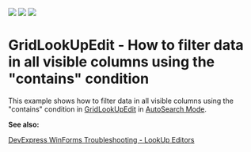 <!-- default badges list -->
![](https://img.shields.io/endpoint?url=https://codecentral.devexpress.com/api/v1/VersionRange/128624651/19.2.3%2B)
[![](https://img.shields.io/badge/Open_in_DevExpress_Support_Center-FF7200?style=flat-square&logo=DevExpress&logoColor=white)](https://supportcenter.devexpress.com/ticket/details/E1985)
[![](https://img.shields.io/badge/📖_How_to_use_DevExpress_Examples-e9f6fc?style=flat-square)](https://docs.devexpress.com/GeneralInformation/403183)
<!-- default badges end -->

# GridLookUpEdit - How to filter data in all visible columns using the "contains" condition


<p>This example shows how to filter data in all visible columns using the "contains" condition in <a href="http://documentation.devexpress.com/#WindowsForms/clsDevExpressXtraEditorsGridLookUpEdittopic">GridLookUpEdit</a> in <a href="https://docs.devexpress.com/WindowsForms/DevExpress.XtraEditors.GridLookUpEdit#autosearch-mode">AutoSearch Mode</a>.
  
  
<b>See also:</b>

[DevExpress WinForms Troubleshooting - LookUp Editors](https://go.devexpress.com/CheatSheets_WinForms_Examples_T929986.aspx)
  
<br/>


